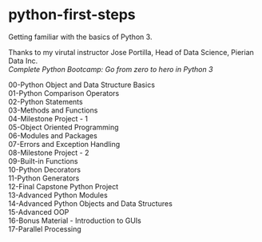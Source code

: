 # python-first-steps
Getting familiar with the basics of Python 3. 

Thanks to my virutal instructor Jose Portilla, Head of Data Science, Pierian Data Inc.  
*Complete Python Bootcamp: Go from zero to hero in Python 3*

00-Python Object and Data Structure Basics  
01-Python Comparison Operators  
02-Python Statements  
03-Methods and Functions  
04-Milestone Project - 1  
05-Object Oriented Programming  
06-Modules and Packages  
07-Errors and Exception Handling  
08-Milestone Project - 2  
09-Built-in Functions  
10-Python Decorators  
11-Python Generators  
12-Final Capstone Python Project  
13-Advanced Python Modules  
14-Advanced Python Objects and Data Structures  
15-Advanced OOP  
16-Bonus Material - Introduction to GUIs  
17-Parallel Processing
